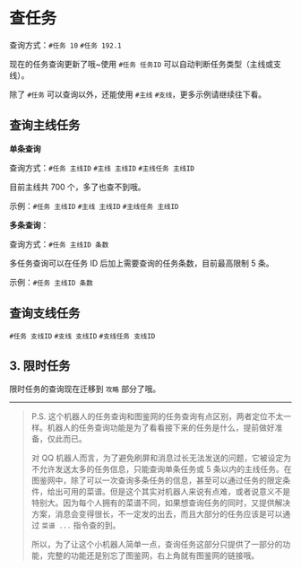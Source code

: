 # 查任务

查询方式：`#任务 10` `#任务 192.1`

现在的任务查询更新了哦~使用 `#任务 任务ID` 可以自动判断任务类型（主线或支线）。

除了 `#任务` 可以查询以外，还能使用 `#主线` `#支线`，更多示例请继续往下看。

## 查询主线任务

**单条查询**

查询方式：`#任务 主线ID` `#主线 主线ID` `#主线任务 主线ID`

目前主线共 700 个，多了也查不到哦。

示例：`#任务 主线ID` `#主线 主线ID` `#主线任务 主线ID`
 

**多条查询**：

查询方式：`#任务 主线ID 条数`

多任务查询可以在任务 ID 后加上需要查询的任务条数，目前最高限制 5 条。

示例：`#任务 主线ID 条数`


## 查询支线任务

`#任务 支线ID` `#支线 支线ID` `#支线任务 支线ID`

## 3. 限时任务 

限时任务的查询现在迁移到 `攻略` 部分了哦。

-----------

> P.S.
> 这个机器人的任务查询和图鉴网的任务查询有点区别，两者定位不太一样。机器人的任务查询功能是为了看看接下来的任务是什么，提前做好准备，仅此而已。
>
> 对 QQ 机器人而言，为了避免刷屏和消息过长无法发送的问题，它被设定为不允许发送太多的任务信息，只能查询单条任务或 5 条以内的主线任务。在图鉴网中，除了可以一次查询多条任务的信息，甚至可以通过任务的限定条件，给出可用的菜谱。但是这个其实对机器人来说有点难，或者说意义不是特别大。因为每个人拥有的菜谱不同，如果想查询任务的同时，又提供解决方案，消息会变得很长，不一定发的出去，而且大部分的任务应该是可以通过 `菜谱 ...` 指令查的到。
> 
> 所以，为了让这个小机器人简单一点，查询任务这部分只提供了一部分的功能，完整的功能还是别忘了图鉴网，右上角就有图鉴网的链接哦。